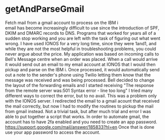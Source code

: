 # getAndParseGmail
Fetch mail from a gmail account to process on the IBM i  
email has become increasingly difficult to use since the introduction of SPF, DKIM and DMARC records to DNS. 
Programs that worked for years all of a sudden stop working and you are left with the task of figuring out what went wrong.
I have used IONOS for a very long time, since they were 1and1, and while they are not the most helpful in troubleshooting problems, you could never argue about the price.
My application was based on incoming calls to Bell's Message centre when an order was placed. When a call would arrive it would send out an email to my email account at IONOS that I would then pickup and parse on the IBM i.
Once processed, it would automatically send out a note to the sender's phone using Twilio letting them know that the message was received and was being processed.
Bell decided to change the layout of the forwarding emails and I started receiving "The response from the remote server was:501 Syntax error - line too long"
I tried many different ways to correct the error, but to no avail. This was a problem only with the IONOS server.
I redirected the email to a gmail acount that received the mail correctly, but now I had to modify the routines to pickup the mail from gmail instead. 
Not a trivial task, but after much trial and error I was able to put together a script that works.
In order to automate gmail, the account has to have 2fa enabled and you need to create an app password.  https://support.google.com/mail/answer/185833?hl=en 
Once that is done use your app password to access the account.
